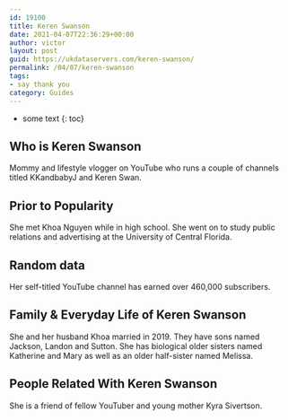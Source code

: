 ```yaml
---
id: 19100
title: Keren Swanson
date: 2021-04-07T22:36:29+00:00
author: victor
layout: post
guid: https://ukdataservers.com/keren-swanson/
permalink: /04/07/keren-swanson
tags:
- say thank you
category: Guides
---
```


* some text
{: toc}


## Who is Keren Swanson



Mommy and lifestyle vlogger on YouTube who runs a couple of channels titled KKandbabyJ and Keren Swan. 

                
                
                
## Prior to Popularity



She met Khoa Nguyen while in high school. She went on to study public relations and advertising at the University of Central Florida. 

                
                
                
## Random data



Her self-titled YouTube channel has earned over 460,000 subscribers. 

                
                
                
## Family & Everyday Life of Keren Swanson



She and her husband Khoa married in 2019. They have sons named Jackson, Landon and Sutton. She has biological older sisters named Katherine and Mary as well as an older half-sister named Melissa.

                
                
                
## People Related With Keren Swanson



She is a friend of fellow YouTuber and young mother Kyra Sivertson.

                
              
            
          
          
          